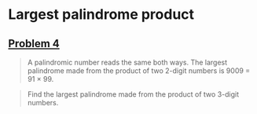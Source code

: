 # Largest palindrome product
## [Problem 4](https://projecteuler.net/problem=4)

> A palindromic number reads the same both ways. The largest palindrome made from the product of two 2-digit numbers is 9009 = 91 × 99.

> Find the largest palindrome made from the product of two 3-digit numbers.
